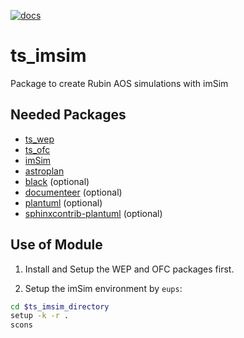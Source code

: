 [![docs](https://img.shields.io/badge/docs-ts--imsim.lsst.io-brightgreen)](https://ts-imsim.lsst.io/)

# ts_imsim
Package to create Rubin AOS simulations with imSim

## Needed Packages

- [ts_wep](https://github.com/lsst-ts/ts_wep)
- [ts_ofc](https://github.com/lsst-ts/ts_ofc)
- [imSim](https://github.com/LSSTDESC/imSim)
- [astroplan](https://github.com/astropy/astroplan)
- [black](https://github.com/psf/black) (optional)
- [documenteer](https://github.com/lsst-sqre/documenteer) (optional)
- [plantuml](http://plantuml.com) (optional)
- [sphinxcontrib-plantuml](https://pypi.org/project/sphinxcontrib-plantuml/) (optional)

## Use of Module

1. Install and Setup the WEP and OFC packages first.

2. Setup the imSim environment by `eups`:

```bash
cd $ts_imsim_directory
setup -k -r .
scons
```
